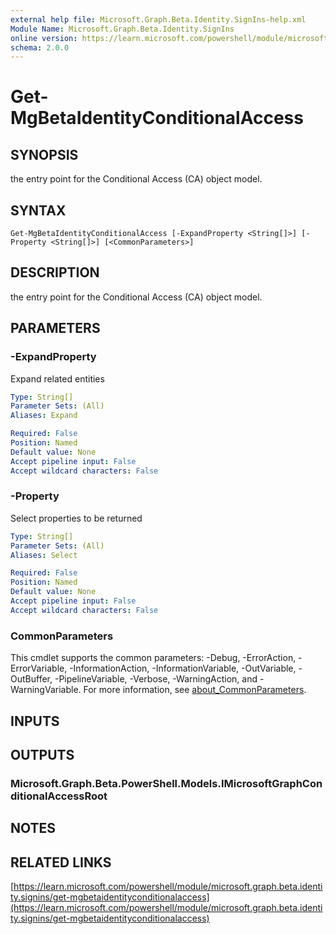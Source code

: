 ```yaml
---
external help file: Microsoft.Graph.Beta.Identity.SignIns-help.xml
Module Name: Microsoft.Graph.Beta.Identity.SignIns
online version: https://learn.microsoft.com/powershell/module/microsoft.graph.beta.identity.signins/get-mgbetaidentityconditionalaccess
schema: 2.0.0
---
```


# Get-MgBetaIdentityConditionalAccess

## SYNOPSIS
the entry point for the Conditional Access (CA) object model.

## SYNTAX

```
Get-MgBetaIdentityConditionalAccess [-ExpandProperty <String[]>] [-Property <String[]>] [<CommonParameters>]
```

## DESCRIPTION
the entry point for the Conditional Access (CA) object model.

## PARAMETERS

### -ExpandProperty
Expand related entities

```yaml
Type: String[]
Parameter Sets: (All)
Aliases: Expand

Required: False
Position: Named
Default value: None
Accept pipeline input: False
Accept wildcard characters: False
```

### -Property
Select properties to be returned

```yaml
Type: String[]
Parameter Sets: (All)
Aliases: Select

Required: False
Position: Named
Default value: None
Accept pipeline input: False
Accept wildcard characters: False
```

### CommonParameters
This cmdlet supports the common parameters: -Debug, -ErrorAction, -ErrorVariable, -InformationAction, -InformationVariable, -OutVariable, -OutBuffer, -PipelineVariable, -Verbose, -WarningAction, and -WarningVariable. For more information, see [about_CommonParameters](http://go.microsoft.com/fwlink/?LinkID=113216).

## INPUTS

## OUTPUTS

### Microsoft.Graph.Beta.PowerShell.Models.IMicrosoftGraphConditionalAccessRoot
## NOTES

## RELATED LINKS

[https://learn.microsoft.com/powershell/module/microsoft.graph.beta.identity.signins/get-mgbetaidentityconditionalaccess](https://learn.microsoft.com/powershell/module/microsoft.graph.beta.identity.signins/get-mgbetaidentityconditionalaccess)


